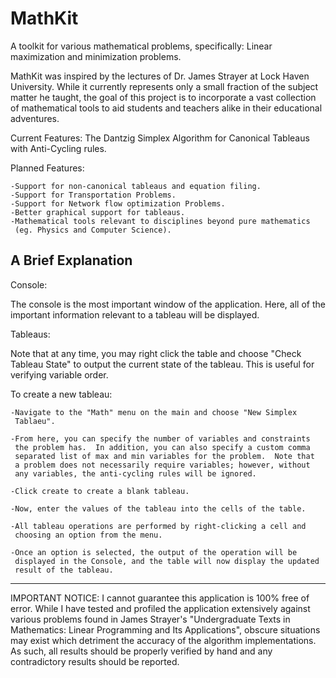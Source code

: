 MathKit
=======

A toolkit for various mathematical problems, specifically: Linear maximization and minimization problems.

MathKit was inspired by the lectures of Dr. James Strayer at Lock Haven University.  While it currently represents only a small fraction of the subject matter he taught, the goal of this project is to incorporate a vast collection of mathematical tools to aid students and teachers alike in their educational adventures.

Current Features:
    The Dantzig Simplex Algorithm for Canonical Tableaus with Anti-Cycling rules.
  
Planned Features:

    -Support for non-canonical tableaus and equation filing.
    -Support for Transportation Problems.
    -Support for Network flow optimization Problems.
    -Better graphical support for tableaus.
    -Mathematical tools relevant to disciplines beyond pure mathematics 
     (eg. Physics and Computer Science).

A Brief Explanation
-------------------

Console:

The console is the most important window of the application.  Here, all of the important information relevant to a tableau will be displayed.  

Tableaus:

Note that at any time, you may right click the table and choose "Check Tableau State" to output the current state of the tableau. This is useful for verifying variable order.

To create a new tableau:

    -Navigate to the "Math" menu on the main and choose "New Simplex 
     Tablaeu".  
     
    -From here, you can specify the number of variables and constraints 
     the problem has.  In addition, you can also specify a custom comma 
     separated list of max and min variables for the problem.  Note that
     a problem does not necessarily require variables; however, without 
     any variables, the anti-cycling rules will be ignored.
     
    -Click create to create a blank tableau.
    
    -Now, enter the values of the tableau into the cells of the table.
    
    -All tableau operations are performed by right-clicking a cell and 
     choosing an option from the menu.
     
    -Once an option is selected, the output of the operation will be 
     displayed in the Console, and the table will now display the updated 
     result of the tableau.
     
-----

IMPORTANT NOTICE:
I cannot guarantee this application is 100% free of error.  While I have tested and profiled the application extensively against various problems found in James Strayer's "Undergraduate Texts in Mathematics: Linear Programming  and Its Applications", obscure situations may exist which detriment the accuracy of the algorithm implementations.   As such, all results should be properly verified by hand and any contradictory results should be reported.

